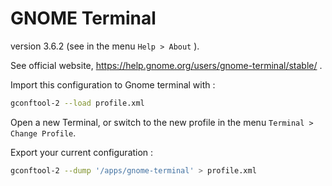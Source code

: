 # GNOME Terminal  

version 3.6.2 (see in the menu `Help > About` ).  

See official website, https://help.gnome.org/users/gnome-terminal/stable/ .

Import this configuration to Gnome terminal with :  

~~~bash
gconftool-2 --load profile.xml
~~~

Open a new Terminal, or switch to the new profile in the menu `Terminal > Change Profile`.

Export your current configuration :

~~~bash
gconftool-2 --dump '/apps/gnome-terminal' > profile.xml
~~~

